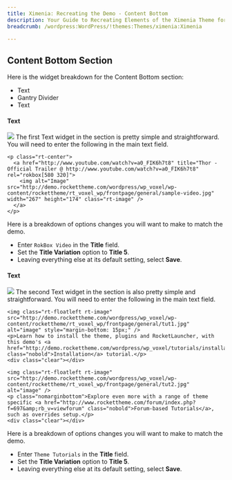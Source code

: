 ```yaml
---
title: Ximenia: Recreating the Demo - Content Bottom
description: Your Guide to Recreating Elements of the Ximenia Theme for WordPress
breadcrumb: /wordpress:WordPress/!themes:Themes/ximenia:Ximenia

---
```


Content Bottom Section
-----
Here is the widget breakdown for the Content Bottom section:

* Text
* Gantry Divider
* Text

#### Text
![][demo1]
The first Text widget in the section is pretty simple and straightforward. You will need to enter the following in the main text field.

~~~
<p class="rt-center">
  <a href="http://www.youtube.com/watch?v=a0_FIK6h7t8" title="Thor - Official Trailer @ http://www.youtube.com/watch?v=a0_FIK6h7t8" rel="rokbox[580 320]">
    <img alt="Image" src="http://demo.rockettheme.com/wordpress/wp_voxel/wp-content/rockettheme/rt_voxel_wp/frontpage/general/sample-video.jpg" width="267" height="174" class="rt-image" />
  </a>
</p>
~~~

Here is a breakdown of options changes you will want to make to match the demo.

* Enter `RokBox Video` in the **Title** field.
* Set the **Title Variation** option to **Title 5**.
* Leaving everything else at its default setting, select **Save**.

#### Text
![][demo2]
The second Text widget in the section is also pretty simple and straightforward. You will need to enter the following in the main text field.

~~~
<img class="rt-floatleft rt-image" src="http://demo.rockettheme.com/wordpress/wp_voxel/wp-content/rockettheme/rt_voxel_wp/frontpage/general/tut1.jpg" alt="image" style="margin-bottom: 15px;" />
<p>Learn how to install the theme, plugins and RocketLauncher, with this demo's <a href="http://demo.rockettheme.com/wordpress/wp_voxel/tutorials/installation/" class="nobold">Installation</a> tutorial.</p>
<div class="clear"></div>

<img class="rt-floatleft rt-image" src="http://demo.rockettheme.com/wordpress/wp_voxel/wp-content/rockettheme/rt_voxel_wp/frontpage/general/tut2.jpg" alt="image" />
<p class="nomarginbottom">Explore even more with a range of theme specific <a href="http://www.rockettheme.com/forum/index.php?f=697&amp;rb_v=viewforum" class="nobold">Forum-based Tutorials</a>, such as overrides setup.</p>
<div class="clear"></div>
~~~

Here is a breakdown of options changes you will want to make to match the demo.

* Enter `Theme Tutorials` in the **Title** field.
* Set the **Title Variation** option to **Title 5**.
* Leaving everything else at its default setting, select **Save**.

[demo1]: assets/demo_9.jpeg
[demo2]: assets/demo_10.jpeg
[rokgallery]: ../../plugins/rokgallery